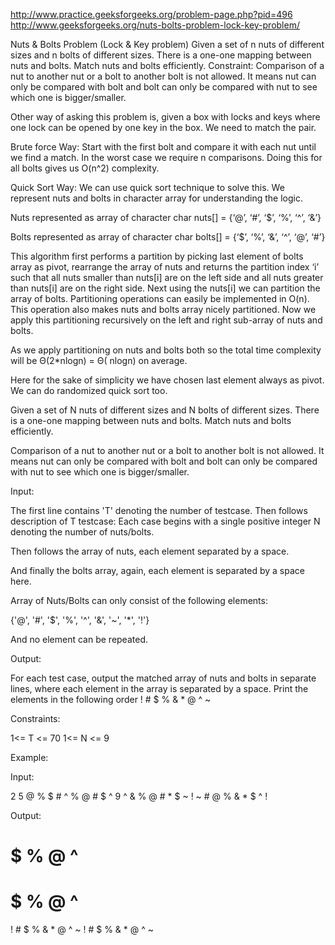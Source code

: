 http://www.practice.geeksforgeeks.org/problem-page.php?pid=496
http://www.geeksforgeeks.org/nuts-bolts-problem-lock-key-problem/

Nuts & Bolts Problem (Lock & Key problem)
Given a set of n nuts of different sizes and n bolts of different sizes. There is a one-one mapping
between nuts and bolts. Match nuts and bolts efficiently. Constraint: Comparison of a nut to another
nut or a bolt to another bolt is not allowed. It means nut can only be compared with bolt and bolt
can only be compared with nut to see which one is bigger/smaller.

Other way of asking this problem is, given a box with locks and keys where one lock can be opened by
one key in the box. We need to match the pair.

Brute force Way: Start with the first bolt and compare it with each nut until we find a match. In
the worst case we require n comparisons. Doing this for all bolts gives us O(n^2) complexity.

Quick Sort Way: We can use quick sort technique to solve this. We represent nuts and bolts in
character array for understanding the logic.

Nuts represented as array of character char nuts[] = {‘@’, ‘#’, ‘$’, ‘%’, ‘^’, ‘&’}

Bolts represented as array of character char bolts[] = {‘$’, ‘%’, ‘&’, ‘^’, ‘@’, ‘#’}

This algorithm first performs a partition by picking last element of bolts array as pivot, rearrange
the array of nuts and returns the partition index ‘i’ such that all nuts smaller than nuts[i] are on
the left side and all nuts greater than nuts[i] are on the right side. Next using the nuts[i] we can
partition the array of bolts. Partitioning operations can easily be implemented in O(n). This
operation also makes nuts and bolts array nicely partitioned. Now we apply this partitioning
recursively on the left and right sub-array of nuts and bolts.

As we apply partitioning on nuts and bolts both so the total time complexity will be Θ(2*nlogn) = Θ(
nlogn) on average.

Here for the sake of simplicity we have chosen last element always as pivot. We can do randomized
quick sort too.

Given a set of N nuts of different sizes and N bolts of different sizes. There is a one-one mapping
between nuts and bolts. Match nuts and bolts efficiently.

Comparison of a nut to another nut or a bolt to another bolt is not allowed. It means nut can only
be compared with bolt and bolt can only be compared with nut to see which one is bigger/smaller.

Input:

The first line contains 'T' denoting the number of testcase. Then follows description of T
testcase:
Each case begins with a single positive integer N denoting the number of nuts/bolts.

Then follows the array of nuts, each element separated by a space.

And finally the bolts array, again, each element is separated by a space here.

Array of Nuts/Bolts can only consist of the following elements:

{'@', '#', '$', '%', '^', '&', '~', '*', '!'}

And no element can be repeated.

Output:

For each test case, output the matched array of nuts and bolts in separate lines, where each element
in the array is separated by a space. Print the elements in the following order ! # $ % & * @ ^ ~

Constraints:

1<= T <= 70 1<= N <= 9

Example:

Input:

2 5 @ % $ # ^ % @ # $ ^ 9 ^ & % @ # * $ ~ !
~ # @ % & * $ ^ !

Output:

# $ % @ ^

# $ % @ ^

! # $ % & * @ ^ ~
! # $ % & * @ ^ ~
